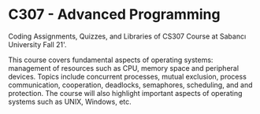 # C307 - Advanced Programming
Coding Assignments, Quizzes, and Libraries of CS307 Course at Sabancı University Fall 21'.

This course covers fundamental aspects of operating systems: management of resources such as CPU, memory space and peripheral devices. Topics include concurrent processes, mutual exclusion, process communication, cooperation, deadlocks, semaphores, scheduling, and and protection. The course will also highlight important aspects of operating systems such as UNIX, Windows, etc.